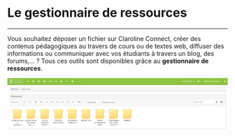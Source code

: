 # Le gestionnaire de ressources

---

Vous souhaitez déposer un fichier sur Claroline Connect, créer des contenus pédagogiques au travers de cours ou de textes web, diffuser des informations ou communiquer avec vos étudiants à travers un blog, des forums,... ? Tous ces outils sont disponibles grâce au **gestionnaire de ressources**.

![](images/gestionnaire_ressources.png)
